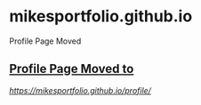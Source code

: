 # mikesportfolio.github.io
Profile Page Moved


<a href="https://mikesportfolio.github.io/profile/"><h2>Profile Page Moved to</h2> <i>https://mikesportfolio.github.io/profile/ <i> </a>
